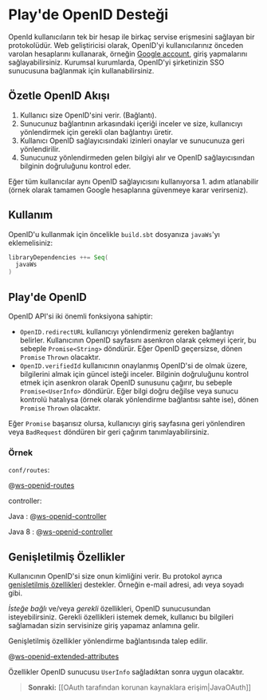 <!--- Copyright (C) 2009-2014 Typesafe Inc. <http://www.typesafe.com> -->

# Play'de OpenID Desteği

OpenId kullanıcıların tek bir hesap ile birkaç servise erişmesini sağlayan bir protokolüdür. Web geliştiricisi olarak, OpenID'yi kullanıcılarınız önceden varolan hesaplarını kullanarak, örneğin [Google account](https://developers.google.com/accounts/docs/OpenID), giriş yapmalarını sağlayabilirsiniz. Kurumsal kurumlarda, OpenID'yi şirketinizin SSO sunucusuna bağlanmak için kullanabilirsiniz.

## Özetle OpenID Akışı

1. Kullanıcı size OpenID'sini verir. (Bağlantı).
2. Sunucunuz bağlantının arkasındaki içeriği inceler ve size, kullanıcıyı yönlendirmek için gerekli olan bağlantıyı üretir.
3. Kullanıcı OpenID sağlayıcısındaki izinleri onaylar ve sunucunuza geri yönlendirilir.
4. Sunucunuz yönlendirmeden gelen bilgiyi alır ve OpenID sağlayıcısından bilginin doğruluğunu kontrol eder.

Eğer tüm kullanıcılar aynı OpenID sağlayıcısını kullanıyorsa 1. adım atlanabilir (örnek olarak tamamen Google hesaplarına güvenmeye karar verirseniz).

## Kullanım

OpenID'u kullanmak için öncelikle `build.sbt` dosyanıza `javaWs`'yı eklemelisiniz:

```scala
libraryDependencies ++= Seq(
  javaWs
)
```

## Play'de OpenID

OpenID API'si iki önemli fonksiyona sahiptir:

* `OpenID.redirectURL` kullanıcıyı yönlendirmeniz gereken bağlantıyı belirler. Kullanıcının OpenID sayfasını asenkron olarak çekmeyi içerir, bu sebeple `Promise<String>` döndürür. Eğer OpenID geçersizse, dönen `Promise` `Thrown` olacaktır.
* `OpenID.verifiedId` kullanıcının onaylanmış OpenID'si de olmak üzere, bilgilerini almak için güncel isteği inceler. Bilginin doğruluğunu kontrol etmek için asenkron olarak OpenID sunusunu çağırır, bu sebeple `Promise<UserInfo>` döndürür. Eğer bilgi doğru değilse veya sunucu kontrolü hatalıysa (örnek olarak yönlendirme bağlantısı sahte ise), dönen `Promise` `Thrown` olacaktır.

Eğer `Promise` başarısız olursa, kullanıcıyı giriş sayfasına geri yönlendiren veya `BadRequest` döndüren bir geri çağırım tanımlayabilirsiniz.

### Örnek

`conf/routes`:

@[ws-openid-routes](code/javaguide.ws.routes)

controller:

Java
: @[ws-openid-controller](code/javaguide/ws/controllers/OpenIDController.java)

Java 8
: @[ws-openid-controller](java8code/java8guide/ws/controllers/OpenIDController.java)


## Genişletilmiş Özellikler

Kullanıcının OpenID'si size onun kimliğini verir. Bu protokol ayrıca [genişletilmiş özellikleri](http://openid.net/specs/openid-attribute-exchange-1_0.html) destekler. Örneğin e-mail adresi, adı veya soyadı gibi.

*İsteğe bağlı* ve/veya *gerekli* özellikleri, OpenID sunucusundan isteyebilirsiniz. Gerekli özellikleri istemek demek, kullanıcı bu bilgileri sağlamadan sizin servisinize giriş yapamaz anlamına gelir.

Genişletilmiş özellikler yönlendirme bağlantısında talep edilir.

@[ws-openid-extended-attributes](code/javaguide/ws/controllers/OpenIDController.java)

Özellikler OpenID sunucusu `UserInfo` sağladıktan sonra uygun olacaktır.

> **Sonraki:** [[OAuth tarafından korunan kaynaklara erişim|JavaOAuth]]
